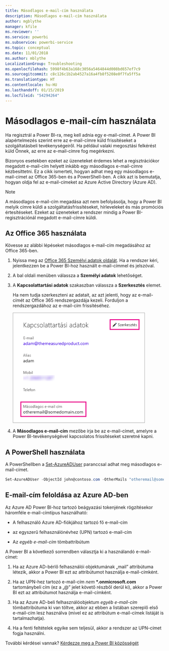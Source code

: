 ```yaml
---
title: Másodlagos e-mail-cím használata
description: Másodlagos e-mail-cím használata
author: mgblythe
manager: kfile
ms.reviewer: ''
ms.service: powerbi
ms.subservice: powerbi-service
ms.topic: conceptual
ms.date: 11/01/2018
ms.author: mblythe
LocalizationGroup: Troubleshooting
ms.openlocfilehash: 5998f4b63a168c3056a5464844d008bd657ef7c9
ms.sourcegitcommit: c8c126c1b2ab4527a16a4fb8f5208e0f7fa5ff5a
ms.translationtype: HT
ms.contentlocale: hu-HU
ms.lasthandoff: 01/15/2019
ms.locfileid: "54294264"
---
```

# <a name="using-an-alternate-email-address"></a>Másodlagos e-mail-cím használata

Ha regisztrál a Power BI-ra, meg kell adnia egy e-mail-címet. A Power BI alapértelmezés szerint erre az e-mail-címre küld frissítéseket a szolgáltatásbeli tevékenységeiről. Ha például valaki megosztási felkérést küld Önnek, az erre az e-mail-címre fog megérkezni.

Bizonyos esetekben ezeket az üzeneteket érdemes lehet a regisztrációkor megadott e-mail-cím helyett inkább egy másodlagos e-mail-címre kézbesíttetni. Ez a cikk ismerteti, hogyan adhat meg egy másodlagos e-mail-címet az Office 365-ben és a PowerShell-ben. A cikk azt is bemutatja, hogyan oldja fel az e-mail-címeket az Azure Active Directory (Azure AD).

> [!NOTE]
> A másodlagos e-mail-cím megadása azt nem befolyásolja, hogy a Power BI melyik címre küldi a szolgáltatásfrissítéseket, hírleveleket és más promóciós értesítéseket.  Ezeket az üzeneteket a rendszer mindig a Power BI-regisztrációnál megadott e-mail-címre küldi.

## <a name="use-office-365"></a>Az Office 365 használata

Kövesse az alábbi lépéseket másodlagos e-mail-cím megadásához az Office 365-ben.

1. Nyissa meg az [Office 365 Személyi adatok oldalát](https://portal.office.com/account/#personalinfo). Ha a rendszer kéri, jelentkezzen be a Power BI-hoz használt e-mail-címmel és jelszóval.

1. A bal oldali menüben válassza a **Személyi adatok** lehetőséget.

1. A **Kapcsolattartási adatok** szakaszban válassza a **Szerkesztés** elemet.

    Ha nem tudja szerkeszteni az adatait, az azt jelenti, hogy az e-mail-címét az Office 365 rendszergazdája kezeli. Forduljon a rendszergazdához az e-mail-cím frissítéséhez.

    ![Kapcsolattartási adatok](media/service-admin-alternate-email-address-for-power-bi/contact-details.png)

1. A **Másodlagos e-mail-cím** mezőbe írja be az e-mail-címet, amelyre a Power BI-tevékenységével kapcsolatos frissítéseket szeretné kapni.

## <a name="use-powershell"></a>A PowerShell használata

A PowerShellben a [Set-AzureADUser](/powershell/module/azuread/set-azureaduser/) paranccsal adhat meg másodlagos e-mail-címet.

```powershell
Set-AzureADUser -ObjectId john@contoso.com -OtherMails "otheremail@somedomain.com"
```

## <a name="email-address-resolution-in-azure-ad"></a>E-mail-cím feloldása az Azure AD-ben

Az Azure AD Power BI-hoz tartozó beágyazási tokenjének rögzítésekor háromféle e-mail-címtípus használható:

* A felhasználó Azure AD-fiókjához tartozó fő e-mail-cím

* az egyszerű felhasználónévhez (UPN) tartozó e-mail-cím

* Az *egyéb e-mail-cím* tömbattribútum

A Power BI a következő sorrendben választja ki a használandó e-mail-címet:

1. Ha az Azure AD-bérlő felhasználói objektumának „mail” attribútuma létezik, akkor a Power BI ezt az attribútumot használja e-mail-címként.

1. Ha az UPN-hez tartozó e-mail-cím *nem* **\*.onmicrosoft.com** tartománybeli cím (ez a „@” jelet követő részből derül ki), akkor a Power BI ezt az attribútumot használja e-mail-címként.

1. Ha az Azure AD-beli felhasználóobjektum *egyéb e-mail-cím* tömbattribútuma ki van töltve, akkor az ebben a listában szereplő első e-mail-cím lesz használva (mivel ez az attribútum e-mail-címek listáját is tartalmazhatja).

1. Ha a fenti feltételek egyike sem teljesül, akkor a rendszer az UPN-címet fogja használni.

További kérdései vannak? [Kérdezze meg a Power BI közösségét](http://community.powerbi.com/)

